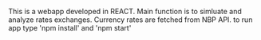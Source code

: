 This is a webapp developed in REACT. Main function is to simluate and analyze rates exchanges. Currency rates are fetched from NBP API. to run app type 'npm install' and 'npm start'